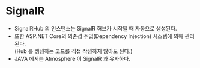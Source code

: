 # SignalR

- SignalRHub 의 인스턴스는 SignalR 허브가 시작될 때 자동으로 생성된다.
- 또한 ASP.NET Core의 의존성 주입(Dependency Injection) 시스템에 의해 관리된다.   
  (Hub 를 생성하는 코드를 직접 작성하지 않아도 된다.)
- JAVA 에서는 Atmosphere 이 SignalR 과 유사하다. 
